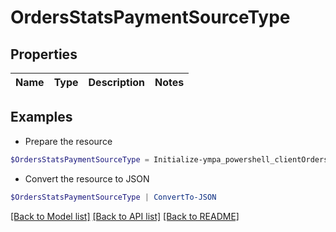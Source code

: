 # OrdersStatsPaymentSourceType
## Properties

Name | Type | Description | Notes
------------ | ------------- | ------------- | -------------

## Examples

- Prepare the resource
```powershell
$OrdersStatsPaymentSourceType = Initialize-ympa_powershell_clientOrdersStatsPaymentSourceType 
```

- Convert the resource to JSON
```powershell
$OrdersStatsPaymentSourceType | ConvertTo-JSON
```

[[Back to Model list]](../README.md#documentation-for-models) [[Back to API list]](../README.md#documentation-for-api-endpoints) [[Back to README]](../README.md)

